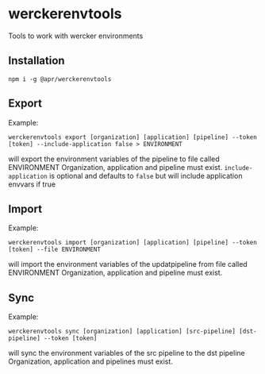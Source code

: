 # werckerenvtools

Tools to work with wercker environments

## Installation

`npm i -g @apr/werckerenvtools`

## Export

Example:

`werckerenvtools export [organization] [application] [pipeline] --token [token] --include-application false > ENVIRONMENT`

will export the environment variables of the pipeline to file called ENVIRONMENT
Organization, application and pipeline must exist.
`include-application` is optional and defaults to `false` but will include application envvars if true

## Import

Example:

`werckerenvtools import [organization] [application] [pipeline] --token [token] --file ENVIRONMENT`

will import the environment variables of the updatpipeline from file called ENVIRONMENT
Organization, application and pipeline must exist.

## Sync

Example:

`werckerenvtools sync [organization] [application] [src-pipeline] [dst-pipeline] --token [token]`

will sync the environment variables of the src pipeline to the dst pipeline
Organization, application and pipelines must exist.
